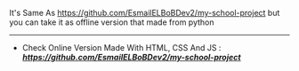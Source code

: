 It's Same As https://github.com/EsmailELBoBDev2/my-school-project but you can take it as offline version that made from python
___
- Check Online Version Made With HTML, CSS And JS :
***https://github.com/EsmailELBoBDev2/my-school-project***